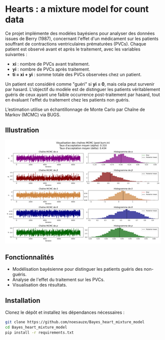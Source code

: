 # Hearts : a mixture model for count data

Ce projet implémente des modèles bayésiens pour analyser des données issues de Berry (1987), concernant l'effet d'un médicament sur les patients souffrant de contractions ventriculaires prématurées (PVCs). Chaque patient est observé avant et après le traitement, avec les variables suivantes :
- **xi** : nombre de PVCs avant traitement.
- **yi** : nombre de PVCs après traitement.
- **ti = xi + yi** : somme totale des PVCs observées chez un patient.

Un patient est considéré comme "guéri" si **yi = 0**, mais cela peut survenir par hasard. L'objectif du modèle est de distinguer les patients véritablement guéris de ceux ayant une faible occurrence post-traitement par hasard, tout en évaluant l'effet du traitement chez les patients non guéris.

L’estimation utilise un échantillonnage de Monte Carlo par Chaîne de Markov (MCMC) via
BUGS.

## Illustration

![Heart Mixture Sampler](heart_mixture_sampler.png)

## Fonctionnalités
- Modélisation bayésienne pour distinguer les patients guéris des non-guéris.
- Analyse de l'effet du traitement sur les PVCs.
- Visualisation des résultats.

## Installation
Clonez le dépôt et installez les dépendances nécessaires :
```bash
git clone https://github.com/noesauze/Bayes_heart_mixture_model
cd Bayes_heart_mixture_model
pip install -r requirements.txt
```

